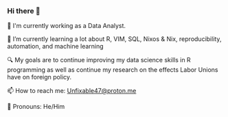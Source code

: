### Hi there 👋

<!--
**VtheRtech/VtheRTech** is a ✨ _special_ ✨ repository because its `README.md` (this file) appears on your GitHub profile.

Here are some ideas to get you started:

- 🔭 I’m currently working on ...
- 🌱 I’m currently learning ...
- 👯 I’m looking to collaborate on ...
- 🤔 I’m looking for help with ...
- 💬 Ask me about ...
- 📫 How to reach me: ...
- 😄 Pronouns: ...
- ⚡ Fun fact: ...
-->


🔭 I'm currently working as a Data Analyst.


🌱 I’m currently learning a lot about R, VIM, SQL, Nixos & Nix, reproducibility, automation, and machine learning



🔍 My goals are to continue improving my data science skills in R programming as well as continue my research on the effects Labor Unions have on foreign policy.

📫 How to reach me: Unfixable47@proton.me


🌈 Pronouns: He/Him

